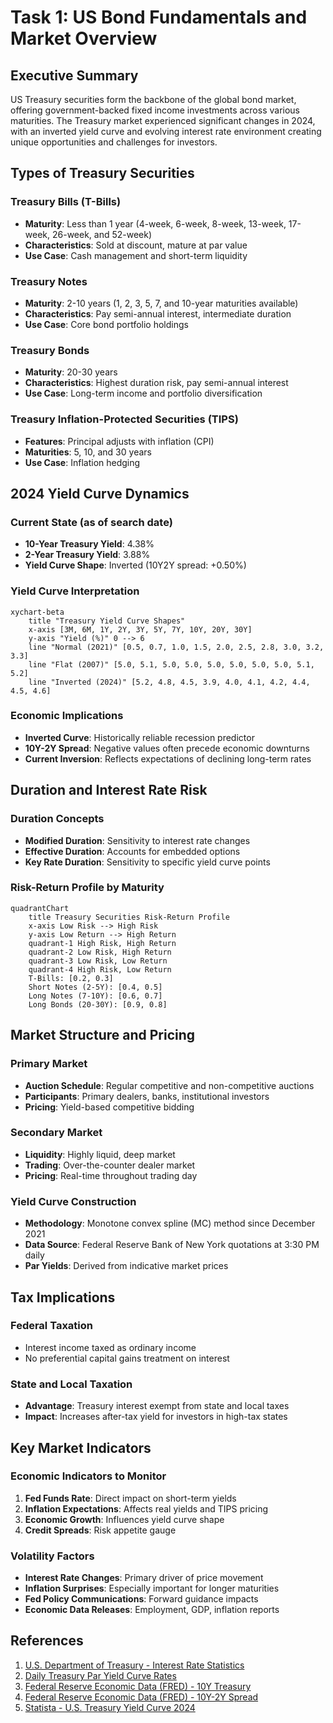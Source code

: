 # Task 1: US Bond Fundamentals and Market Overview

## Executive Summary

US Treasury securities form the backbone of the global bond market, offering government-backed fixed income investments across various maturities. The Treasury market experienced significant changes in 2024, with an inverted yield curve and evolving interest rate environment creating unique opportunities and challenges for investors.

## Types of Treasury Securities

### Treasury Bills (T-Bills)
- **Maturity**: Less than 1 year (4-week, 6-week, 8-week, 13-week, 17-week, 26-week, and 52-week)
- **Characteristics**: Sold at discount, mature at par value
- **Use Case**: Cash management and short-term liquidity

### Treasury Notes
- **Maturity**: 2-10 years (1, 2, 3, 5, 7, and 10-year maturities available)
- **Characteristics**: Pay semi-annual interest, intermediate duration
- **Use Case**: Core bond portfolio holdings

### Treasury Bonds
- **Maturity**: 20-30 years
- **Characteristics**: Highest duration risk, pay semi-annual interest
- **Use Case**: Long-term income and portfolio diversification

### Treasury Inflation-Protected Securities (TIPS)
- **Features**: Principal adjusts with inflation (CPI)
- **Maturities**: 5, 10, and 30 years
- **Use Case**: Inflation hedging

## 2024 Yield Curve Dynamics

### Current State (as of search date)
- **10-Year Treasury Yield**: 4.38%
- **2-Year Treasury Yield**: 3.88%
- **Yield Curve Shape**: Inverted (10Y2Y spread: +0.50%)

### Yield Curve Interpretation

```mermaid
xychart-beta
    title "Treasury Yield Curve Shapes"
    x-axis [3M, 6M, 1Y, 2Y, 3Y, 5Y, 7Y, 10Y, 20Y, 30Y]
    y-axis "Yield (%)" 0 --> 6
    line "Normal (2021)" [0.5, 0.7, 1.0, 1.5, 2.0, 2.5, 2.8, 3.0, 3.2, 3.3]
    line "Flat (2007)" [5.0, 5.1, 5.0, 5.0, 5.0, 5.0, 5.0, 5.0, 5.1, 5.2]
    line "Inverted (2024)" [5.2, 4.8, 4.5, 3.9, 4.0, 4.1, 4.2, 4.4, 4.5, 4.6]
```

### Economic Implications
- **Inverted Curve**: Historically reliable recession predictor
- **10Y-2Y Spread**: Negative values often precede economic downturns
- **Current Inversion**: Reflects expectations of declining long-term rates

## Duration and Interest Rate Risk

### Duration Concepts
- **Modified Duration**: Sensitivity to interest rate changes
- **Effective Duration**: Accounts for embedded options
- **Key Rate Duration**: Sensitivity to specific yield curve points

### Risk-Return Profile by Maturity

```mermaid
quadrantChart
    title Treasury Securities Risk-Return Profile
    x-axis Low Risk --> High Risk
    y-axis Low Return --> High Return
    quadrant-1 High Risk, High Return
    quadrant-2 Low Risk, High Return
    quadrant-3 Low Risk, Low Return
    quadrant-4 High Risk, Low Return
    T-Bills: [0.2, 0.3]
    Short Notes (2-5Y): [0.4, 0.5]
    Long Notes (7-10Y): [0.6, 0.7]
    Long Bonds (20-30Y): [0.9, 0.8]
```

## Market Structure and Pricing

### Primary Market
- **Auction Schedule**: Regular competitive and non-competitive auctions
- **Participants**: Primary dealers, banks, institutional investors
- **Pricing**: Yield-based competitive bidding

### Secondary Market
- **Liquidity**: Highly liquid, deep market
- **Trading**: Over-the-counter dealer market
- **Pricing**: Real-time throughout trading day

### Yield Curve Construction
- **Methodology**: Monotone convex spline (MC) method since December 2021
- **Data Source**: Federal Reserve Bank of New York quotations at 3:30 PM daily
- **Par Yields**: Derived from indicative market prices

## Tax Implications

### Federal Taxation
- Interest income taxed as ordinary income
- No preferential capital gains treatment on interest

### State and Local Taxation
- **Advantage**: Treasury interest exempt from state and local taxes
- **Impact**: Increases after-tax yield for investors in high-tax states

## Key Market Indicators

### Economic Indicators to Monitor
1. **Fed Funds Rate**: Direct impact on short-term yields
2. **Inflation Expectations**: Affects real yields and TIPS pricing
3. **Economic Growth**: Influences yield curve shape
4. **Credit Spreads**: Risk appetite gauge

### Volatility Factors
- **Interest Rate Changes**: Primary driver of price movement
- **Inflation Surprises**: Especially important for longer maturities
- **Fed Policy Communications**: Forward guidance impacts
- **Economic Data Releases**: Employment, GDP, inflation reports

## References

1. [U.S. Department of Treasury - Interest Rate Statistics](https://home.treasury.gov/policy-issues/financing-the-government/interest-rate-statistics)
2. [Daily Treasury Par Yield Curve Rates](https://home.treasury.gov/resource-center/data-chart-center/interest-rates/TextView?type=daily_treasury_yield_curve&field_tdr_date_value=2025)
3. [Federal Reserve Economic Data (FRED) - 10Y Treasury](https://fred.stlouisfed.org/series/DGS10)
4. [Federal Reserve Economic Data (FRED) - 10Y-2Y Spread](https://fred.stlouisfed.org/series/T10Y2Y)
5. [Statista - U.S. Treasury Yield Curve 2024](https://www.statista.com/statistics/1059669/yield-curve-usa/)